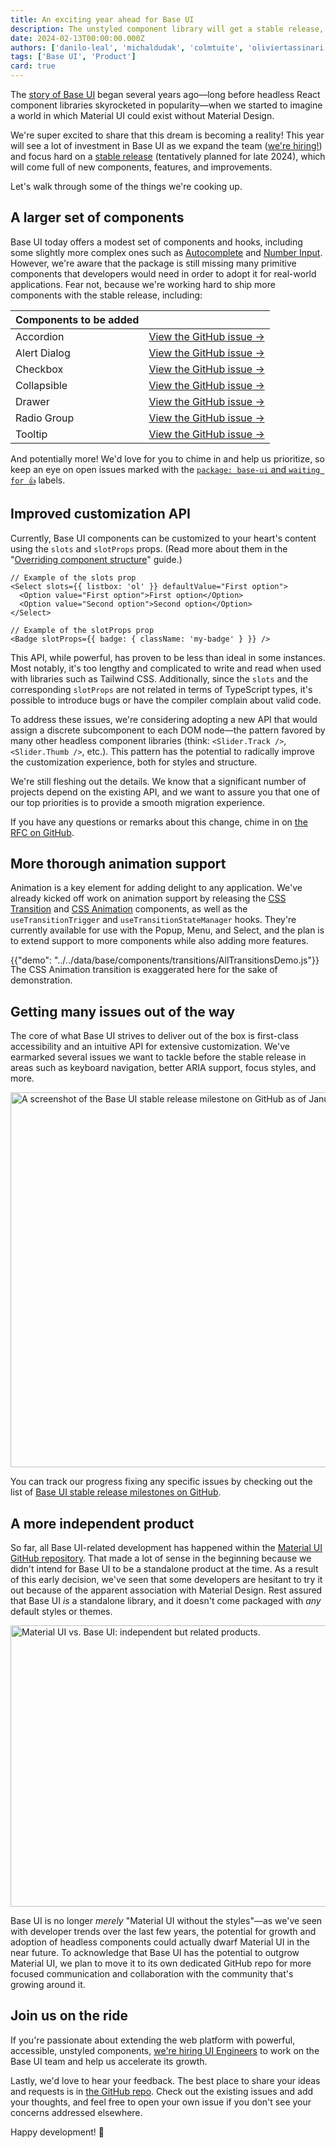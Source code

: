 ```yaml
---
title: An exciting year ahead for Base UI
description: The unstyled component library will get a stable release, lots of new components, and even better DX in 2024.
date: 2024-02-13T00:00:00.000Z
authors: ['danilo-leal', 'michaldudak', 'colmtuite', 'oliviertassinari']
tags: ['Base UI', 'Product']
card: true
---
```


The [story of Base UI](/blog/introducing-base-ui/) began several years ago—long before headless React component libraries skyrocketed in popularity—when we started to imagine a world in which Material UI could exist without Material Design.

We're super excited to share that this dream is becoming a reality!
This year will see a lot of investment in Base UI as we expand the team ([we're hiring!](/careers/staff-ui-engineer-base-ui/)) and focus hard on a [stable release](https://github.com/mui/material-ui/milestone/46) (tentatively planned for late 2024), which will come full of new components, features, and improvements.

Let's walk through some of the things we're cooking up.

## A larger set of components

Base UI today offers a modest set of components and hooks, including some slightly more complex ones such as [Autocomplete](/base-ui/react-autocomplete/) and [Number Input](/base-ui/react-number-input/).
However, we're aware that the package is still missing many primitive components that developers would need in order to adopt it for real-world applications.
Fear not, because we're working hard to ship more components with the stable release, including:

| Components to be added |                                                                                                |
| :--------------------- | ---------------------------------------------------------------------------------------------: |
| Accordion              | [View&nbsp;the&nbsp;GitHub&nbsp;issue&nbsp;→](https://github.com/mui/material-ui/issues/38037) |
| Alert Dialog           |                [View the GitHub issue&nbsp;→](https://github.com/mui/material-ui/issues/40886) |
| Checkbox               |                [View the GitHub issue&nbsp;→](https://github.com/mui/material-ui/issues/38036) |
| Collapsible            |                [View the GitHub issue&nbsp;→](https://github.com/mui/material-ui/issues/40959) |
| Drawer                 |                [View the GitHub issue&nbsp;→](https://github.com/mui/material-ui/issues/38181) |
| Radio Group            |                [View the GitHub issue&nbsp;→](https://github.com/mui/material-ui/issues/38038) |
| Tooltip                |                [View the GitHub issue&nbsp;→](https://github.com/mui/material-ui/issues/38045) |

And potentially more!
We'd love for you to chime in and help us prioritize, so keep an eye on open issues marked with the [`package: base-ui` and `waiting for 👍`](https://github.com/mui/material-ui/issues?q=is:open+is:issue+label:%22package:+base-ui%22+label:%22waiting+for+%F0%9F%91%8D%22) labels.

## Improved customization API

Currently, Base UI components can be customized to your heart's content using the `slots` and `slotProps` props.
(Read more about them in the "[Overriding component structure](/base-ui/guides/overriding-component-structure/)" guide.)

```tsx
// Example of the slots prop
<Select slots={{ listbox: 'ol' }} defaultValue="First option">
  <Option value="First option">First option</Option>
  <Option value="Second option">Second option</Option>
</Select>

// Example of the slotProps prop
<Badge slotProps={{ badge: { className: 'my-badge' } }} />
```

This API, while powerful, has proven to be less than ideal in some instances.
Most notably, it's too lengthy and complicated to write and read when used with libraries such as Tailwind CSS.
Additionally, since the `slots` and the corresponding `slotProps` are not related in terms of TypeScript types, it's possible to introduce bugs or have the compiler complain about valid code.

To address these issues, we're considering adopting a new API that would assign a discrete subcomponent to each DOM node—the pattern favored by many other headless component libraries (think: `<Slider.Track />`, `<Slider.Thumb />`, etc.).
This pattern has the potential to radically improve the customization experience, both for styles and structure.

We're still fleshing out the details.
We know that a significant number of projects depend on the existing API, and we want to assure you that one of our top priorities is to provide a smooth migration experience.

If you have any questions or remarks about this change, chime in on [the RFC on GitHub](https://github.com/mui/material-ui/discussions/41085).

## More thorough animation support

Animation is a key element for adding delight to any application.
We've already kicked off work on animation support by releasing the [CSS Transition](/base-ui/react-transitions/#css-transition) and [CSS Animation](/base-ui/react-transitions/#css-animation) components, as well as the `useTransitionTrigger` and `useTransitionStateManager` hooks.
They're currently available for use with the Popup, Menu, and Select, and the plan is to extend support to more components while also adding more features.

{{"demo": "../../data/base/components/transitions/AllTransitionsDemo.js"}}

<p class="blog-description" style="margin: -16px 0 0 0;">The CSS Animation transition is exaggerated here for the sake of demonstration.</p>

## Getting many issues out of the way

The core of what Base UI strives to deliver out of the box is first-class accessibility and an intuitive API for extensive customization.
We've earmarked several issues we want to tackle before the stable release in areas such as keyboard navigation, better ARIA support, focus styles, and more.

<img alt="A screenshot of the Base UI stable release milestone on GitHub as of January 2024." src="/static/blog/base-ui-2024-plans/base-ui-milestone.png" width="1200" height="600" loading="lazy" />

You can track our progress fixing any specific issues by checking out the list of [Base UI stable release milestones on GitHub](https://github.com/mui/material-ui/milestone/46).

## A more independent product

So far, all Base UI-related development has happened within the [Material UI GitHub repository](http://github.com/mui/material-ui).
That made a lot of sense in the beginning because we didn't intend for Base UI to be a standalone product at the time.
As a result of this early decision, we've seen that some developers are hesitant to try it out because of the apparent association with Material Design.
Rest assured that Base UI _is_ a standalone library, and it doesn't come packaged with _any_ default styles or themes.

<img alt="Material UI vs. Base UI: independent but related products." src="/static/blog/base-ui-2024-plans/material-vs-base.png" width="1200" height="450" loading="lazy" />

Base UI is no longer _merely_ "Material UI without the styles"—as we've seen with developer trends over the last few years, the potential for growth and adoption of headless components could actually dwarf Material UI in the near future.
To acknowledge that Base UI has the potential to outgrow Material UI, we plan to move it to its own dedicated GitHub repo for more focused communication and collaboration with the community that's growing around it.

## Join us on the ride

If you're passionate about extending the web platform with powerful, accessible, unstyled components, [we're hiring UI Engineers](/careers/staff-ui-engineer-base-ui/) to work on the Base UI team and help us accelerate its growth.

Lastly, we'd love to hear your feedback.
The best place to share your ideas and requests is in [the GitHub repo](https://github.com/mui/material-ui/issues?q=is:open+is:issue+label:%22package:+base-ui%22).
Check out the existing issues and add your thoughts, and feel free to open your own issue if you don't see your concerns addressed elsewhere.

Happy development! 👋

